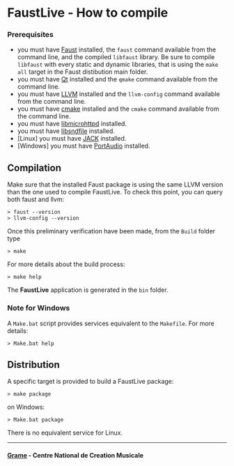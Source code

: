 FaustLive - How to compile
============================


### Prerequisites
- you must have [Faust](https://faust.grame.fr/) installed, the `faust` command available from the command line, and the compiled `libfaust` library. Be sure to compile `libfaust` with every static and dynamic libraries, that is using the `make all` target in the Faust distibution main folder.
- you must have [Qt](https://www.qt.io/) installed and the `qmake` command available from the command line.
- you must have [LLVM](http://llvm.org/) installed and the `llvm-config` command available from the command line.
- you must have [cmake](https://cmake.org/) installed and the `cmake` command available from the command line.
- you must have [libmicrohttpd](https://www.gnu.org/software/libmicrohttpd/) installed.
- you must have [libsndfile](http://www.mega-nerd.com/libsndfile/) installed.
- [Linux] you must have [JACK](http://jackaudio.org/) installed.
- [Windows] you must have [PortAudio](http://www.portaudio.com/) installed.


## Compilation

Make sure that the installed Faust package is using the same LLVM version than the one used to compile FaustLive. To check this point, you can query both faust and llvm:
~~~~~~~~~~
> faust --version
> llvm-config --version
~~~~~~~~~~

Once this preliminary verification have been made, from the `Build` folder type 
~~~~~~~~~~
> make
~~~~~~~~~~

For more details about the build process:
~~~~~~~~~~
> make help
~~~~~~~~~~

The **FaustLive** application is generated in the `bin` folder.


### Note for Windows

A `Make.bat` script provides services equivalent to the `Makefile`.
For more details:
~~~~~~~~~~
> Make.bat help
~~~~~~~~~~


## Distribution

A specific target is provided to build a FaustLive package:
~~~~~~~~~~
> make package
~~~~~~~~~~

on Windows:
~~~~~~~~~~
> Make.bat package
~~~~~~~~~~

There is no equivalent service for Linux.


--------------
#### [Grame](http://www.grame.fr) - Centre National de Creation Musicale
